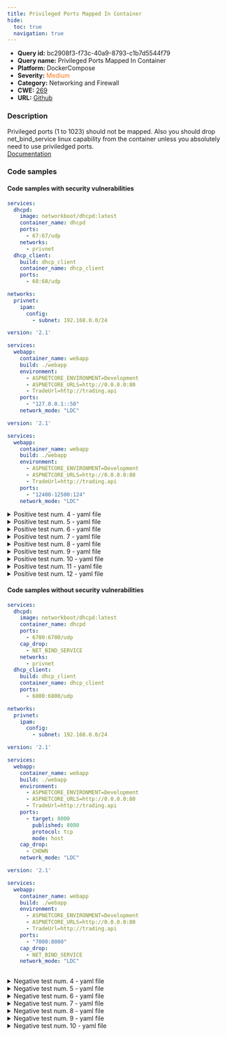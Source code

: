 ```yaml
---
title: Privileged Ports Mapped In Container
hide:
  toc: true
  navigation: true
---
```


<style>
  .highlight .hll {
    background-color: #ff171742;
  }
  .md-content {
    max-width: 1100px;
    margin: 0 auto;
  }
</style>

-   **Query id:** bc2908f3-f73c-40a9-8793-c1b7d5544f79
-   **Query name:** Privileged Ports Mapped In Container
-   **Platform:** DockerCompose
-   **Severity:** <span style="color:#ff7213">Medium</span>
-   **Category:** Networking and Firewall
-   **CWE:** <a href="https://cwe.mitre.org/data/definitions/269.html" onclick="newWindowOpenerSafe(event, 'https://cwe.mitre.org/data/definitions/269.html')">269</a>
-   **URL:** [Github](https://github.com/Checkmarx/kics/tree/master/assets/queries/dockerCompose/privileged_ports_mapped_in_container)

### Description
Privileged ports (1 to 1023) should not be mapped. Also you should drop net_bind_service linux capability from the container unless you absolutely need to use priviledged ports.<br>
[Documentation](https://docs.docker.com/compose/compose-file/compose-file-v3/#cap_add-cap_drop)

### Code samples
#### Code samples with security vulnerabilities
```yaml title="Positive test num. 1 - yaml file" hl_lines="12 5"
services:
  dhcpd:
    image: networkboot/dhcpd:latest
    container_name: dhcpd
    ports:
      - 67:67/udp
    networks:
      - privnet
  dhcp_client:
    build: dhcp_client
    container_name: dhcp_client
    ports:
      - 68:68/udp

networks:
  privnet:
    ipam:
      config:
        - subnet: 192.168.0.0/24

```
```yaml title="Positive test num. 2 - yaml file" hl_lines="11"
version: '2.1'

services:
  webapp:
    container_name: webapp
    build: ./webapp
    environment:
      - ASPNETCORE_ENVIRONMENT=Development
      - ASPNETCORE_URLS=http://0.0.0.0:80
      - TradeUrl=http://trading.api
    ports:
      - "127.0.0.1::50"
    network_mode: "LDC"

```
```yaml title="Positive test num. 3 - yaml file" hl_lines="11"
version: '2.1'

services:
  webapp:
    container_name: webapp
    build: ./webapp
    environment:
      - ASPNETCORE_ENVIRONMENT=Development
      - ASPNETCORE_URLS=http://0.0.0.0:80
      - TradeUrl=http://trading.api
    ports:
      - "12400-12500:124"
    network_mode: "LDC"

```
<details><summary>Positive test num. 4 - yaml file</summary>

```yaml hl_lines="11"
version: '2.1'

services:
  webapp:
    container_name: webapp
    build: ./webapp
    environment:
      - ASPNETCORE_ENVIRONMENT=Development
      - ASPNETCORE_URLS=http://0.0.0.0:80
      - TradeUrl=http://trading.api
    ports:
      - target: 80
        published: 8080
        protocol: tcp
        mode: host
    network_mode: "LDC"

```
</details>
<details><summary>Positive test num. 5 - yaml file</summary>

```yaml hl_lines="11"
version: '2.1'

services:
  webapp:
    container_name: webapp
    build: ./webapp
    environment:
      - ASPNETCORE_ENVIRONMENT=Development
      - ASPNETCORE_URLS=http://0.0.0.0:80
      - TradeUrl=http://trading.api
    ports:
      - "7000:80"
    network_mode: "LDC"

```
</details>
<details><summary>Positive test num. 6 - yaml file</summary>

```yaml hl_lines="11"
version: '2.1'

services:
  webapp:
    container_name: webapp
    build: ./webapp
    environment:
      - ASPNETCORE_ENVIRONMENT=Development
      - ASPNETCORE_URLS=http://0.0.0.0:80
      - TradeUrl=http://trading.api
    ports:
      - "70:8000"
    network_mode: "LDC"

```
</details>
<details><summary>Positive test num. 7 - yaml file</summary>

```yaml hl_lines="11"
version: '2.1'

services:
  webapp:
    container_name: webapp
    build: ./webapp
    environment:
      - ASPNETCORE_ENVIRONMENT=Development
      - ASPNETCORE_URLS=http://0.0.0.0:80
      - TradeUrl=http://trading.api
    ports:
      - "70-8000"
    network_mode: "LDC"

```
</details>
<details><summary>Positive test num. 8 - yaml file</summary>

```yaml hl_lines="11"
version: '2.1'

services:
  webapp:
    container_name: webapp
    build: ./webapp
    environment:
      - ASPNETCORE_ENVIRONMENT=Development
      - ASPNETCORE_URLS=http://0.0.0.0:80
      - TradeUrl=http://trading.api
    ports:
      - "80"
    network_mode: "LDC"

```
</details>
<details><summary>Positive test num. 9 - yaml file</summary>

```yaml hl_lines="11"
version: '2.1'

services:
  webapp:
    container_name: webapp
    build: ./webapp
    environment:
      - ASPNETCORE_ENVIRONMENT=Development
      - ASPNETCORE_URLS=http://0.0.0.0:80
      - TradeUrl=http://trading.api
    ports:
      - "90-9091:8080-8081"
    network_mode: "LDC"

```
</details>
<details><summary>Positive test num. 10 - yaml file</summary>

```yaml hl_lines="11"
version: '2.1'

services:
  webapp:
    container_name: webapp
    build: ./webapp
    environment:
      - ASPNETCORE_ENVIRONMENT=Development
      - ASPNETCORE_URLS=http://0.0.0.0:80
      - TradeUrl=http://trading.api
    ports:
      - "9090-9091:80-8081"
    network_mode: "LDC"

```
</details>
<details><summary>Positive test num. 11 - yaml file</summary>

```yaml hl_lines="11"
version: '2.1'

services:
  webapp:
    container_name: webapp
    build: ./webapp
    environment:
      - ASPNETCORE_ENVIRONMENT=Development
      - ASPNETCORE_URLS=http://0.0.0.0:80
      - TradeUrl=http://trading.api
    ports:
      - "49100:22"
    network_mode: "LDC"

```
</details>
<details><summary>Positive test num. 12 - yaml file</summary>

```yaml hl_lines="11"
version: '2.1'

services:
  webapp:
    container_name: webapp
    build: ./webapp
    environment:
      - ASPNETCORE_ENVIRONMENT=Development
      - ASPNETCORE_URLS=http://0.0.0.0:80
      - TradeUrl=http://trading.api
    ports:
      - "127.0.0.1:80:8001"
    network_mode: "LDC"

```
</details>


#### Code samples without security vulnerabilities
```yaml title="Negative test num. 1 - yaml file"
services:
  dhcpd:
    image: networkboot/dhcpd:latest
    container_name: dhcpd
    ports:
      - 6700:6700/udp
    cap_drop:
      - NET_BIND_SERVICE
    networks:
      - privnet
  dhcp_client:
    build: dhcp_client
    container_name: dhcp_client
    ports:
      - 6800:6800/udp

networks:
  privnet:
    ipam:
      config:
        - subnet: 192.168.0.0/24

```
```yaml title="Negative test num. 2 - yaml file"
version: '2.1'

services:
  webapp:
    container_name: webapp
    build: ./webapp
    environment:
      - ASPNETCORE_ENVIRONMENT=Development
      - ASPNETCORE_URLS=http://0.0.0.0:80
      - TradeUrl=http://trading.api
    ports:
      - target: 8000
        published: 8080
        protocol: tcp
        mode: host
    cap_drop:
      - CHOWN
    network_mode: "LDC"

```
```yaml title="Negative test num. 3 - yaml file"
version: '2.1'

services:
  webapp:
    container_name: webapp
    build: ./webapp
    environment:
      - ASPNETCORE_ENVIRONMENT=Development
      - ASPNETCORE_URLS=http://0.0.0.0:80
      - TradeUrl=http://trading.api
    ports:
      - "7000:8000"
    cap_drop:
      - NET_BIND_SERVICE
    network_mode: "LDC"
   

```
<details><summary>Negative test num. 4 - yaml file</summary>

```yaml
version: '2.1'

services:
  webapp:
    container_name: webapp
    build: ./webapp
    environment:
      - ASPNETCORE_ENVIRONMENT=Development
      - ASPNETCORE_URLS=http://0.0.0.0:80
      - TradeUrl=http://trading.api
    ports:
      - "7000-8000"
    cap_drop:
      - NET_BIND_SERVICE
    network_mode: "LDC"

```
</details>
<details><summary>Negative test num. 5 - yaml file</summary>

```yaml
version: '2.1'

services:
  webapp:
    container_name: webapp
    build: ./webapp
    environment:
      - ASPNETCORE_ENVIRONMENT=Development
      - ASPNETCORE_URLS=http://0.0.0.0:80
      - TradeUrl=http://trading.api
    ports:
      - "8000"
    cap_drop:
      - NET_BIND_SERVICE
    network_mode: "LDC"

```
</details>
<details><summary>Negative test num. 6 - yaml file</summary>

```yaml
version: '2.1'

services:
  webapp:
    container_name: webapp
    build: ./webapp
    environment:
      - ASPNETCORE_ENVIRONMENT=Development
      - ASPNETCORE_URLS=http://0.0.0.0:80
      - TradeUrl=http://trading.api
    ports:
      - "9000-9091:8080-8081"
    cap_drop:
      - NET_BIND_SERVICE
    network_mode: "LDC"

```
</details>
<details><summary>Negative test num. 7 - yaml file</summary>

```yaml
version: '2.1'

services:
  webapp:
    container_name: webapp
    build: ./webapp
    environment:
      - ASPNETCORE_ENVIRONMENT=Development
      - ASPNETCORE_URLS=http://0.0.0.0:80
      - TradeUrl=http://trading.api
    ports:
      - "127.0.0.1:8000:8001"
    cap_drop:
      - NET_BIND_SERVICE
    network_mode: "LDC"

```
</details>
<details><summary>Negative test num. 8 - yaml file</summary>

```yaml
version: '2.1'

services:
  webapp:
    container_name: webapp
    build: ./webapp
    environment:
      - ASPNETCORE_ENVIRONMENT=Development
      - ASPNETCORE_URLS=http://0.0.0.0:80
      - TradeUrl=http://trading.api
    ports:
      - "127.0.0.1::5000"
    cap_drop:
      - NET_BIND_SERVICE
    network_mode: "LDC"

```
</details>
<details><summary>Negative test num. 9 - yaml file</summary>

```yaml
version: '2.1'

services:
  webapp:
    container_name: webapp
    build: ./webapp
    environment:
      - ASPNETCORE_ENVIRONMENT=Development
      - ASPNETCORE_URLS=http://0.0.0.0:80
      - TradeUrl=http://trading.api
    ports:
      - "12400-12500:1240"
    cap_drop:
      - NET_BIND_SERVICE
    network_mode: "LDC"

```
</details>
<details><summary>Negative test num. 10 - yaml file</summary>

```yaml
version: '2.1'

services:
  webapp:
    container_name: webapp
    build: ./webapp
    environment:
      - ASPNETCORE_ENVIRONMENT=Development
      - ASPNETCORE_URLS=http://0.0.0.0:80
      - TradeUrl=http://trading.api
    ports:
      - target: 8000
        published: 8080
        protocol: tcp
        mode: host
    cap_drop:
      - NET_BIND_SERVICE
    network_mode: "LDC"

```
</details>
